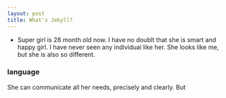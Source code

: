 ```yaml
---
layout: post
title: What's Jekyll?
---
```


* Super girl is 28 month old now. I have no doublt that she is smart and happy girl. I have never seen any individual like her. She looks like me, but she is also so different. 


### language 

She can communicate all her needs, precisely and clearly. But 